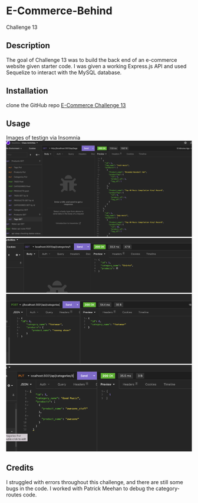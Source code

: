 # E-Commerce-Behind
Challenge 13

## Description
The goal of Challenge 13 was to build the back end of an e-commerce website given starter code. I was given a working Express.js API and used Sequelize to interact with the MySQL database. 

## Installation
clone the GitHub repo [E-Commerce Challenge 13](https://github.com/jessicamorse23/E-Commerce-Behind)

## Usage 
Images of testign via Insomnia<br>
![Category Get All](/assets/get%20all%20categories.png)<br>
![Category Get By Id](/assets/get%20category%20by%20id.png)<br>
![Category Post](/assets/post%20category%20.png)<br>
![Category Put](/assets/categories%20put%20route.png)<br>

## Credits
I struggled with errors throughout this challenge, and there are still some bugs in the code. I worked with Patrick Meehan to debug the category-routes code. 